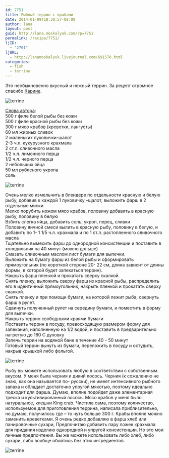 ```yaml
---
id: 7751
title: Рыбный террин с крабами
date: 2014-01-09T18:30:57-08:00
author: lana
layout: post
guid: http://lana.moskalyuk.com/?p=7751
permalink: /recipe/7751/
ljID:
  - "2701"
ljURL:
  - http://lanamoskalyuk.livejournal.com/691570.html
categories:
  - fish
  - terrine
---
```

Это необыкновенно вкусный и нежный террин. За рецепт огромное спасибо [Карине](http://www.carina-forum.com/ricette/fish/null/0000011.php).

![terrine](http://farm8.staticflickr.com/7325/11863573344_029f68a315_c.jpg) 

[Слова автора](http://www.carina-forum.com/ricette/fish/null/0000011.php):  
500 г филе белой рыбы без кожи  
500 г филе красной рыбы без кожи  
300 г мясо крабов (креветки, лангусты)  
60 мл жирных сливок  
2 маленьких луковички-шалот  
2-3 ч.л. кукурузного крахмала  
2 ст.л. сливочного масла  
1/2 ч.л. лимонного перца  
1/2 ч.л. черного перца  
2 небольших яйца  
50 мл рубленого укропа  
соль

![terrine](http://farm3.staticflickr.com/2862/11863438333_a753d2ec64_c.jpg) 

Очень мелко измельчить в блендере по отдельности красную и белую рыбу, добавив к каждой 1 луковичку –щалот, выложить фарш в 2 отдельные миски  
Мелко порубить ножом мясо крабов, половину добавить в красную рыбу, половину в белую  
Взбить слегка яйца, добавить соль, укроп, перец, сливки  
Половину яичной смеси вылить в красную рыбу, половину в белую, и добавить по 1- 1 1/5 ч.л. крахмала и по 1 ст.л. растопленного сливочного масла  
Тщательно вымесить фарш до однородной консистенции и поставить в холодильник на 40 минут (можно дольше)  
Смазать сливочным маслом лист бумаги для выпечки.  
Выложить на бумагу фарш из белой рыбы и сформировать прямоугольник (по короткой стороне 20- 22 см, длина зависит от длины формы, в которой будет запекаться террин).  
Накрыть фарш пленкой и прокатать сверху скалкой.  
Снять пленку, выложить сверху фарш из красной рыбы, распределить его в идентичный прямоугольник, накрыть пленкой и прокатать сверху скалкой.  
Снять пленку и при помощи бумаги, на которой лежит рыба, свернуть фарш в рулет.  
Сдвинуть полученный рулет на середину бумаги, и поместить в форму для выпечки.  
Накрыть террин свободными краями бумаги  
Поставить террин в посуду, превосходящую размером форму для запекания, наполненную на 1/2 водой, и поставить в предварительно нагретую до 180 С духовку  
Запечь террин на водяной бане в течение 40 – 50 минут  
Готовый террин вынуть из бумаги, переложить в посуду и остудить, накрыв крышкой либо фольгой.

![terrine](http://farm8.staticflickr.com/7381/11863564954_d108a1c3dd_c.jpg) 

Рыбу вы можете использовать любую в соответствии с собственным вкусом. У меня была черния и дикий лосось. Черния (к сожалению не знаю, как она называется по- русски), не имеет интенсивного рыбного запаха и обладает достаточно упругой мякотью, поэтому идеально подходит для фарша. Думаю, вполне подойдет даже элементарная треска и культивированный лосось. Мясо крабов у меня было натуральное, клешни King crab. Чистила сама, поэтому количество, используемое для приготовления террина, написала приблизительно, но думаю, получилось где – то чуть больше 300 г. Крабы вполне можно заменить креветками. Я очень редко добавляю в фарш хлеб или панировочные сухари, Предпочитаю добавить пару ложек крахмала для придания изделию однородной и упругой консистенции. Но это мои личные предпочтения. Вы же можете использовать либо хлеб, либо сухари, либо вообще обойтись без этих ингредиентов.

![terrine](http://farm4.staticflickr.com/3756/11863581704_336638249b_c.jpg)